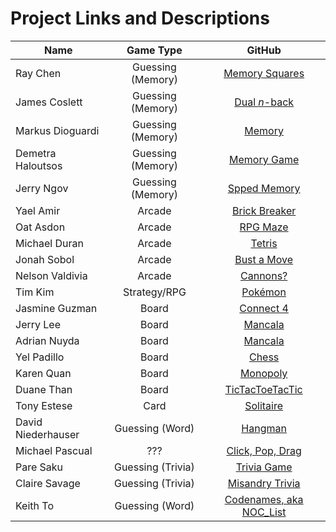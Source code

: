 # Project Links and Descriptions 

| Name               | Game Type         | GitHub |
|--------------------|:-----------------:|:------:|
| Ray Chen           | Guessing (Memory) | [Memory Squares]() <!-- (https://github.com/JYC422) --> |
| James Coslett      | Guessing (Memory) | [Dual *n*-back]() <!-- (https://github.com/jcoslett) --> |
| Markus Dioguardi   | Guessing (Memory) | [Memory]() <!-- (https://github.com/MDioguardi) --> |
| Demetra Haloutsos  | Guessing (Memory) | [Memory Game]() <!-- (https://github.com/demetra2h) --> |
| Jerry Ngov         | Guessing (Memory) | [Spped Memory]() <!-- (https://github.com/jcngov) --> |
| Yael Amir          | Arcade            | [Brick Breaker]() <!-- (https://github.com/yaelamir) --> |
| Oat Asdon          | Arcade            | [RPG Maze]() <!-- (https://github.com/oatterzongit) --> |
| Michael Duran      | Arcade            | [Tetris]() <!-- (https://github.com/madma) --> |
| Jonah Sobol        | Arcade            | [Bust a Move]() <!-- (https://github.com/cameragadget) --> |
| Nelson Valdivia    | Arcade            | [Cannons?]() <!-- (https://github.com/nevaldiv) --> |
| Tim Kim            | Strategy/RPG      | [Pokémon]() <!-- (https://github.com/Teembokeem) --> |
| Jasmine Guzman     | Board             | [Connect 4]() <!-- (https://github.com/jgescobar) --> |
| Jerry Lee          | Board             | [Mancala]() <!-- (https://github.com/leejb91) --> |
| Adrian Nuyda       | Board             | [Mancala]() <!-- (https://github.com/adrianxadamn) --> |
| Yel Padillo        | Board             | [Chess]() <!-- (https://github.com/gamalielhere) --> |
| Karen Quan         | Board             | [Monopoly]() <!-- (https://github.com/karenquan) --> |
| Duane Than         | Board             | [TicTacToeTacTic]() <!-- (https://github.com/watfood) --> |
| Tony Estese        | Card              | [Solitaire]() <!-- (https://github.com/newbie-wankenobi) --> |
| David Niederhauser | Guessing (Word)   | [Hangman]() <!-- (https://github.com/davenhauser) --> |
| Michael Pascual    | ???               | [Click, Pop, Drag]() <!-- (https://github.com/mrpascual) --> |
| Pare Saku          | Guessing (Trivia) | [Trivia Game]() <!-- (https://github.com/Parekeet) --> |
| Claire Savage      | Guessing (Trivia) | [Misandry Trivia]() <!-- (https://github.com/savageblackout) --> |
| Keith To           | Guessing (Word)   | [Codenames, aka NOC_List]() <!-- (https://github.com/keithtkto) --> |
